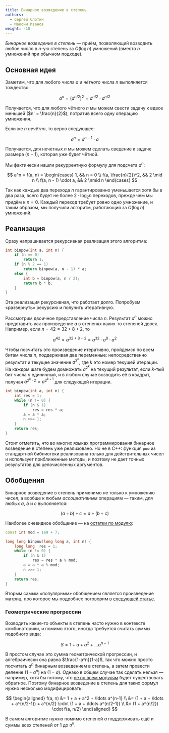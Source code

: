 ```yaml
---
title: Бинарное возведение в степень
authors:
  - Сергей Слотин
  - Максим Иванов
weight: -10
---
```


*Бинарное возведение в степень* — приём, позволяющий возводить любое число в $n$-ую степень за $O(\log n)$ умножений (вместо $n$ умножений при обычном подходе).

## Основная идея

Заметим, что для любого числа $a$ и *чётного* числа $n$ выполняется тождество:

$$
a^n = (a^{n/2})^2 = a^{n/2} \cdot a^{n/2}
$$

Получается, что для любого чётного $n$ мы можем свести задачу к вдвое меньшей ($n' = \frac{n}{2}$), потратив всего одну операцию умножения.

Если же $n$ *нечётно*, то верно следующее:

$$
a^n = a^{n-1} \cdot a 
$$

Получается, для нечетных $n$ мы можем сделать сведение к задаче размера $(n-1)$, которая уже будет чётной.

Мы фактически нашли рекуррентную формулу для подсчета $a^n$:

$$
a^n = f(a, n) = \begin{cases}
   1,               && n = 0
\\ f(a, \frac{n}{2})^2,     && 2 \mid n
\\ f(a, n - 1) \cdot a, && 2 \nmid n
\end{cases}
$$

Так как каждые два перехода $n$ гарантированно уменьшается хотя бы в два раза, всего будет не более $2 \cdot \log_2 n$ переходов, прежде чем мы придём к $n = 0$. Каждый переход требует ровно одно умножение, и таким образом, мы получили алгоритм, работающий за $O(\log n)$ умножений.

## Реализация

Сразу напрашивается рекурсивная реализация этого алгоритма:

```cpp
int binpow(int a, int n) {
    if (n == 0)
        return 1;
    if (n % 2 == 1)
        return binpow(a, n - 1) * a;
    else {
        int b = binpow(a, n / 2);
        return b * b;
    }
}
```

Эта реализация рекурсивная, что работает долго. Попробуем «развернуть» рекурсию и получить итеративную.

Рассмотрим двоичное представление числа $n$. Результат $a^n$ можно представить как произведение $a$ в степенях каких-то степеней двоек. Например, если $n = 42 = 32 + 8 + 2$, то

$$
a^{42} = a^{32+8+2} = a^{32} \cdot a^8 \cdot a^2 
$$

Чтобы посчитать это произведение итеративно, пройдемся по всем битам числа $n$, поддерживая две переменные: непосредственно результат и текущее значение $a^{2^k}$, где $k$ это номер текущей итерации. На каждом шаге будем домножать $a^{2^k}$ на текущий результат, если $k$-тый бит числа $n$ единичный, и в любом случае возводить её в квадрат, получая $a^{2^k \cdot 2} = a^{2^{k+1}}$ для следующей итерации.

```cpp
int binpow(int a, int n) {
    int res = 1;
    while (n != 0) {
        if (n & 1)
            res = res * a;
        a = a * a;
        n >>= 1;
    }
    return res;
}
```

Стоит отметить, что во многих языках программирования бинарное возведение в степень уже реализовано. Но не в C++: функция `pow` из стандартной библиотеки реализована только для действительных чисел и использует приближенные методы, и поэтому не дает точных результатов для целочисленных аргументов.

## Обобщения

Бинарное возведение в степень применимо не только к умножению чисел, а вообще к любым *ассоциативным* операциям — таким, для любых $a$, $b$ и $c$ выполняется:

$$
(a \circ b) \circ c = a \circ (b \circ c) 
$$

Наиболее очевидное обобщение — на [остатки по модулю](/cs/modular):

```cpp
const int mod = 1e9 + 7;

long long binpow(long long a, int n) {
    long long  res = 1;
    while (n != 0) {
        if (n & 1)
            res = res * a % mod;
        a = a * a % mod;
        n >>= 1;
    }
    return res;
}
```

Вторым самым «популярным» обобщением является произведение матриц, про которое мы подробнее поговорим в [следующей статье](../matrix).

### Геометрические прогрессии

Возводить какие-то объекты в степень часто нужно в контексте комбинаторики, и помимо этого, иногда требуется считать суммы подобного вида:

$$
S = 1 + a + a^2 + \ldots a^{n-1}
$$

В простом случае это сумма геометрической прогрессии, и алгебраически она равна $\frac{1-a^n}{1-a}$, так что можно просто посчитать $a^n$ бинарным возведением в степень, а затем провести деление $(1-a^n)$ на $(1-a)$. Однако в общем случае так сделать нельзя — например, хотя бы потому, что [не по всем модулям](/cs/modular/reciprocal) будет существовать обратное. Поэтому бинарное возведение в степень для таких формул нужно несколько модифицировать:

$$
\begin{aligned}
f(a, n)  &= 1 + a + a^2 + \ldots a^{n-1}
\\ &= (1 + a + \ldots + a^{n/2-1}) + a^{n/2} \cdot (1 + a + \ldots a^{n/2-1})
\\ &= (1 + a^{n/2}) \cdot f(a, n/2)
\end{aligned}
$$

В самом алгоритме нужно помимо степеней $a$ поддерживать ещё и суммы всех степеней от $1$ до $a^k$.
